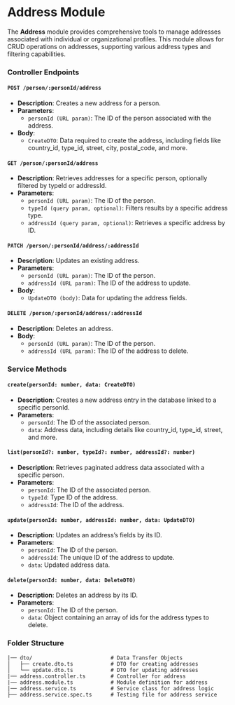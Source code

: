# Address Module

The **Address** module provides comprehensive tools to manage addresses associated with individual or organizational profiles. This module allows for CRUD operations on addresses, supporting various address types and filtering capabilities.

### Controller Endpoints

#### `POST /person/:personId/address`

- **Description**: Creates a new address for a person.
- **Parameters**:
  - `personId (URL param)`: The ID of the person associated with the address.
- **Body**:
  - `CreateDTO`: Data required to create the address, including fields like country_id, type_id, street, city, postal_code, and more.

#### `GET /person/:personId/address`

- **Description**: Retrieves addresses for a specific person, optionally filtered by typeId or addressId.
- **Parameters**:
  - `personId (URL param)`: The ID of the person.
  - `typeId (query param, optional)`: Filters results by a specific address type.
  - `addressId (query param, optional)`: Retrieves a specific address by ID.

#### `PATCH /person/:personId/address/:addressId`

- **Description**: Updates an existing address.
- **Parameters**:
  - `personId (URL param)`: The ID of the person.
  - `addressId (URL param)`: The ID of the address to update.
- **Body**:
  - `UpdateDTO (body)`: Data for updating the address fields.

#### `DELETE /person/:personId/address/:addressId`

- **Description**: Deletes an address.
- **Body**:
  - `personId (URL param)`: The ID of the person.
  - `addressId (URL param)`: The ID of the address to delete.

### Service Methods

#### `create(personId: number, data: CreateDTO)`

- **Description**: Creates a new address entry in the database linked to a specific personId.
- **Parameters**:
  - `personId`: The ID of the associated person.
  - `data`: Address data, including details like country_id, type_id, street, and more.

#### `list(personId?: number, typeId?: number, addressId?: number)`

- **Description**: Retrieves paginated address data associated with a specific person.
- **Parameters**:
  - `personId`: The ID of the associated person.
  - `typeId`: Type ID of the address.
  - `addressId`: The ID of the address.

#### `update(personId: number, addressId: number, data: UpdateDTO)`

- **Description**: Updates an address’s fields by its ID.
- **Parameters**:
  - `personId`: The ID of the person.
  - `addressId`: The unique ID of the address to update.
  - `data`: Updated address data.

#### `delete(personId: number, data: DeleteDTO)`

- **Description**: Deletes an address by its ID.
- **Parameters**:
  - `personId`: The ID of the person.
  - `data`: Object containing an array of ids for the address types to delete.

### Folder Structure

```plaintext
|── dto/                         # Data Transfer Objects
│   ├── create.dto.ts            # DTO for creating addresses
│   └── update.dto.ts            # DTO for updating addresses
|── address.controller.ts        # Controller for address
|── address.module.ts            # Module definition for address
|── address.service.ts           # Service class for address logic
├── address.service.spec.ts      # Testing file for address service
```
